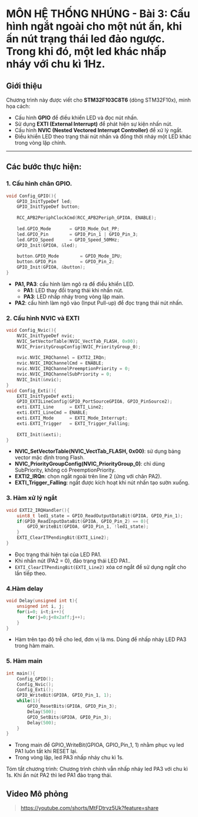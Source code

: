 # MÔN HỆ THỐNG NHÚNG - Bài 3: Cấu hình ngắt ngoài cho một nút ấn, khi ấn nút trạng thái led đảo ngược. Trong khi đó, một led khác nhấp nháy với chu kì 1Hz.

## Giới thiệu  
Chương trình này được viết cho **STM32F103C8T6** (dòng STM32F10x), minh họa cách:  
- Cấu hình **GPIO** để điều khiển LED và đọc nút nhấn.  
- Sử dụng **EXTI (External Interrupt)** để phát hiện sự kiện nhấn nút.  
- Cấu hình **NVIC (Nested Vectored Interrupt Controller)** để xử lý ngắt.  
- Điều khiển LED theo trạng thái nút nhấn và đồng thời nháy một LED khác trong vòng lặp chính.  

---

## Các bước thực hiện:
### 1. Cấu hình chân GPIO.
```c
void Config_GPIO(){
	GPIO_InitTypeDef led;
	GPIO_InitTypeDef button;
	
	RCC_APB2PeriphClockCmd(RCC_APB2Periph_GPIOA, ENABLE);
	
	led.GPIO_Mode		= GPIO_Mode_Out_PP;
	led.GPIO_Pin		= GPIO_Pin_1 | GPIO_Pin_3;
	led.GPIO_Speed		= GPIO_Speed_50MHz;
	GPIO_Init(GPIOA, &led);
	
	button.GPIO_Mode 		= GPIO_Mode_IPU;
	button.GPIO_Pin			= GPIO_Pin_2;
	GPIO_Init(GPIOA, &button);
}
```

- **PA1, PA3**: cấu hình làm ngõ ra để điều khiển LED.
	- **PA1**: LED thay đổi trạng thái khi nhấn nút.
	- **PA3**: LED nhấp nháy trong vòng lặp main.
- **PA2**: cấu hình làm ngõ vào (Input Pull-up) để đọc trạng thái nút nhấn.

### 2. Cấu hình NVIC và EXTI 
```c
void Config_Nvic(){
	NVIC_InitTypeDef nvic;
	NVIC_SetVectorTable(NVIC_VectTab_FLASH, 0x00);
	NVIC_PriorityGroupConfig(NVIC_PriorityGroup_0);
	
	nvic.NVIC_IRQChannel = EXTI2_IRQn;
	nvic.NVIC_IRQChannelCmd = ENABLE;
	nvic.NVIC_IRQChannelPreemptionPriority = 0;
	nvic.NVIC_IRQChannelSubPriority = 0;
	NVIC_Init(&nvic);
}
void Config_Exti(){
	EXTI_InitTypeDef exti;
	GPIO_EXTILineConfig(GPIO_PortSourceGPIOA, GPIO_PinSource2);
	exti.EXTI_Line		= EXTI_Line2;
	exti.EXTI_LineCmd = ENABLE;
	exti.EXTI_Mode		= EXTI_Mode_Interrupt;
	exti.EXTI_Trigger	= EXTI_Trigger_Falling;
	
	EXTI_Init(&exti);
}
``` 
- **NVIC_SetVectorTable(NVIC_VectTab_FLASH, 0x00)**: sử dụng bảng vector mặc định trong Flash.
- **NVIC_PriorityGroupConfig(NVIC_PriorityGroup_0)**: chỉ dùng SubPriority, không có PreemptionPriority.
- **EXTI2_IRQn**: chọn ngắt ngoài trên line 2 (ứng với chân PA2).
- **EXTI_Trigger_Falling**: ngắt được kích hoạt khi nút nhấn tạo sườn xuống.
### 3. Hàm xử lý ngắt 
```c
void EXTI2_IRQHandler(){
	uint8_t led1_state = GPIO_ReadOutputDataBit(GPIOA, GPIO_Pin_1);
	if(GPIO_ReadInputDataBit(GPIOA, GPIO_Pin_2) == 0){
		GPIO_WriteBit(GPIOA, GPIO_Pin_1, !led1_state);
	}
	EXTI_ClearITPendingBit(EXTI_Line2);
}
``` 
- Đọc trạng thái hiện tại của LED PA1.
- Khi nhấn nút (PA2 = 0), đảo trạng thái LED PA1..
- ` EXTI_ClearITPendingBit(EXTI_Line2) ` xóa cơ ngắt để sử dụng ngắt cho lần tiếp theo.
### 4.Hàm delay
```c
void Delay(unsigned int t){
	unsigned int i, j;
	for(i=0; i<t;i++){
		for(j=0;j<0x2aff;j++);
	}
} 
```
- Hàm trên tạo độ trễ cho led, đơn vị là ms. Dùng để nhấp nháy LED PA3 trong hàm main.
### 5. Hàm main
```c
int main(){
	Config_GPIO();
	Config_Nvic();
	Config_Exti();
	GPIO_WriteBit(GPIOA, GPIO_Pin_1, 1);
	while(1){
		GPIO_ResetBits(GPIOA, GPIO_Pin_3);
		Delay(500);
		GPIO_SetBits(GPIOA, GPIO_Pin_3);
		Delay(500);
	}
}
```
- Trong main để GPIO_WriteBit(GPIOA, GPIO_Pin_1, 1) nhằm phục vụ led PA1 luôn tắt khi RESET lại.
- Trong vòng lặp, led PA3 nhấp nháy chu kì 1s.

Tóm tắt chương trình: Chương trình chính vẫn nhấp nháy led PA3 với chu kì 1s. Khi ấn nút PA2 thì led PA1 đảo trạng thái.

## Video Mô phỏng
> https://youtube.com/shorts/MtFDtrvz5Uk?feature=share

